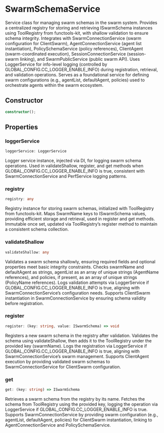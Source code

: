 # SwarmSchemaService

Service class for managing swarm schemas in the swarm system.
Provides a centralized registry for storing and retrieving ISwarmSchema instances using ToolRegistry from functools-kit, with shallow validation to ensure schema integrity.
Integrates with SwarmConnectionService (swarm configuration for ClientSwarm), AgentConnectionService (agent list instantiation), PolicySchemaService (policy references), ClientAgent (swarm-coordinated execution), SessionConnectionService (session-swarm linking), and SwarmPublicService (public swarm API).
Uses LoggerService for info-level logging (controlled by GLOBAL_CONFIG.CC_LOGGER_ENABLE_INFO) during registration, retrieval, and validation operations.
Serves as a foundational service for defining swarm configurations (e.g., agentList, defaultAgent, policies) used to orchestrate agents within the swarm ecosystem.

## Constructor

```ts
constructor();
```

## Properties

### loggerService

```ts
loggerService: LoggerService
```

Logger service instance, injected via DI, for logging swarm schema operations.
Used in validateShallow, register, and get methods when GLOBAL_CONFIG.CC_LOGGER_ENABLE_INFO is true, consistent with SwarmConnectionService and PerfService logging patterns.

### registry

```ts
registry: any
```

Registry instance for storing swarm schemas, initialized with ToolRegistry from functools-kit.
Maps SwarmName keys to ISwarmSchema values, providing efficient storage and retrieval, used in register and get methods.
Immutable once set, updated via ToolRegistry’s register method to maintain a consistent schema collection.

### validateShallow

```ts
validateShallow: any
```

Validates a swarm schema shallowly, ensuring required fields and optional properties meet basic integrity constraints.
Checks swarmName and defaultAgent as strings, agentList as an array of unique strings (AgentName references), and policies, if present, as an array of unique strings (PolicyName references).
Logs validation attempts via LoggerService if GLOBAL_CONFIG.CC_LOGGER_ENABLE_INFO is true, aligning with SwarmConnectionService’s configuration needs.
Supports ClientSwarm instantiation in SwarmConnectionService by ensuring schema validity before registration.

### register

```ts
register: (key: string, value: ISwarmSchema) => void
```

Registers a new swarm schema in the registry after validation.
Validates the schema using validateShallow, then adds it to the ToolRegistry under the provided key (swarmName).
Logs the registration via LoggerService if GLOBAL_CONFIG.CC_LOGGER_ENABLE_INFO is true, aligning with SwarmConnectionService’s swarm management.
Supports ClientAgent execution by providing validated swarm schemas to SwarmConnectionService for ClientSwarm configuration.

### get

```ts
get: (key: string) => ISwarmSchema
```

Retrieves a swarm schema from the registry by its name.
Fetches the schema from ToolRegistry using the provided key, logging the operation via LoggerService if GLOBAL_CONFIG.CC_LOGGER_ENABLE_INFO is true.
Supports SwarmConnectionService by providing swarm configuration (e.g., agentList, defaultAgent, policies) for ClientSwarm instantiation, linking to AgentConnectionService and PolicySchemaService.
